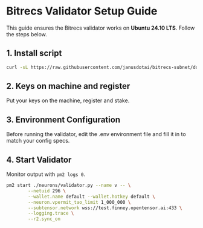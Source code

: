 # Bitrecs Validator Setup Guide

This guide ensures the Bitrecs validator works on **Ubuntu 24.10 LTS**. Follow the steps below.

## 1. Install script 
```bash
curl -sL https://raw.githubusercontent.com/janusdotai/bitrecs-subnet/docs/scripts/install_vali.sh | bash
```

## 2. Keys on machine and register
Put your keys on the machine, register and stake. 

## 3. Environment Configuration

Before running the validator, edit the .env environment file and fill it in to match your config specs.

## 4. Start Validator
Monitor output with `pm2 logs 0`.

```bash
pm2 start ./neurons/validator.py --name v -- \
        --netuid 296 \
        --wallet.name default --wallet.hotkey default \
        --neuron.vpermit_tao_limit 1_000_000 \
        --subtensor.network wss://test.finney.opentensor.ai:433 \
        --logging.trace \
        --r2.sync_on 

```

